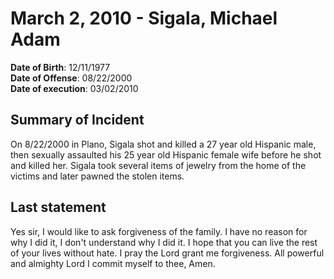 # March 2, 2010 - Sigala, Michael Adam

**Date of Birth**: 12/11/1977<br/>
**Date of Offense**: 08/22/2000<br/>
**Date of execution**: 03/02/2010<br/>

## Summary of Incident
On 8/22/2000 in Plano, Sigala shot and killed a 27 year old Hispanic male, then sexually assaulted his 25 year old Hispanic female wife before he shot and killed her. Sigala took several items of jewelry from the home of the victims and later pawned the stolen items.

## Last statement
Yes sir, I would like to ask forgiveness of the family. I have no reason for why I did it, I don't understand why I did it. I hope that you can live the rest of your lives without hate. I pray the Lord grant me forgiveness. All powerful and almighty Lord I commit myself to thee, Amen.